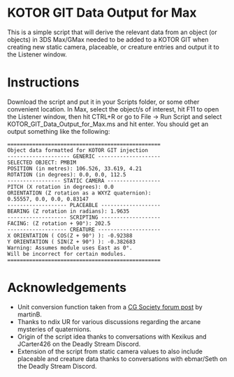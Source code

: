 # KOTOR GIT Data Output for Max
This is a simple script that will derive the relevant data from an object (or objects) in 3DS Max/GMax needed to be added to a KOTOR GIT when creating new static camera, placeable, or creature entries and output it to the Listener window. 

Instructions
============
Download the script and put it in your Scripts folder, or some other convenient location. In Max, select the object/s of interest, hit F11 to open the Listener window, then hit CTRL+R or go to File -> Run Script and select KOTOR_GIT_Data_Output_for_Max.ms and hit enter. You should get an output something like the following:
```
=================================================
Object data formatted for KOTOR GIT injection
-------------------- GENERIC --------------------
SELECTED OBJECT: PMBIM
POSITION (in metres): 106.526, 33.619, 4.21
ROTATION (in degrees): 0.0, 0.0, 112.5
----------------- STATIC CAMERA -----------------
PITCH (X rotation in degrees): 0.0
ORIENTATION (Z rotation as a WXYZ quaternion):
0.55557, 0.0, 0.0, 0.83147
------------------- PLACEABLE -------------------
BEARING (Z rotation in radians): 1.9635
------------------- SCRIPTING -------------------
FACING: (Z rotation + 90°): 202.5
------------------- CREATURE --------------------
X ORIENTATION ( COS(Z + 90°) ): -0.92388
Y ORIENTATION ( SIN(Z + 90°) ): -0.382683
Warning: Assumes module uses East as 0°.
Will be incorrect for certain modules.
=================================================
```
Acknowledgements
============
* Unit conversion function taken from a [CG Society forum post](https://forums.cgsociety.org/t/get-vertex-position-by-coordinate-and-format-the-string/1836100) by martinB.
* Thanks to ndix UR for various discussions regarding the arcane mysteries of quaternions.
* Origin of the script idea thanks to conversations with Kexikus and JCarter426 on the Deadly Stream Discord.
* Extension of the script from static camera values to also include placeable and creature data thanks to conversations with ebmar/Seth on the Deadly Stream Discord.
